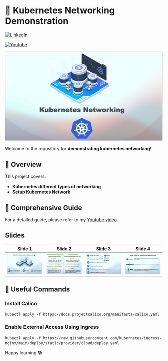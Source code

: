 # 🚀 Kubernetes Networking Demonstration
[![LinkedIn](https://img.shields.io/badge/Connect%20with%20me%20on-LinkedIn-blue.svg)](https://www.linkedin.com/in/aman-devops/)

[![Youtube](https://img.shields.io/badge/YouTube-FF0000?style=for-the-badge&logo=youtube&logoColor=white)](https://www.youtube.com/watch?v=7X9Gj3nI73o&t=628s)


![](slides/slide0.png)

Welcome to the repository for **demonstrating kubernetes networking**!

## 🌟 Overview
This project covers:
- **Kubernetes different types of networking**
- **Setup Kubernetes Network**

## 🌟 Comprehensive Guide
For a detailed guide, please refer to my [Youtube video](https://medium.com/p/c046e8d44865).

## Slides

Slide 1            | Slide 2         | Slide 3        | Slide 4
:------------------------:|:-----------------------:|:----------------------:|:----------------------:
![](slides/slide1.png)  | ![](slides/slide2.png) | ![](slides/slide3.png) | ![](slides/slide4.png)

## 🌟 Useful Commands
### Install Calico

```
kubectl apply -f https://docs.projectcalico.org/manifests/calico.yaml
```

### Enable External Access Using Ingress

```
kubectl apply -f https://raw.githubusercontent.com/kubernetes/ingress-nginx/main/deploy/static/provider/cloud/deploy.yaml
```

Happy learning 📚


